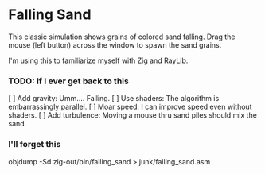 # Falling Sand

This classic simulation shows grains of colored sand falling. Drag the mouse (left button) across the window to spawn the sand grains.

I'm using this to familiarize myself with Zig and RayLib.

### TODO: If I ever get back to this

[ ] Add gravity: Umm.... Falling.
[ ] Use shaders: The algorithm is embarrassingly parallel.
[ ] Moar speed: I can improve speed even without shaders.
[ ] Add turbulence: Moving a mouse thru sand piles should mix the sand.

### I'll forget this

objdump -Sd zig-out/bin/falling_sand > junk/falling_sand.asm
